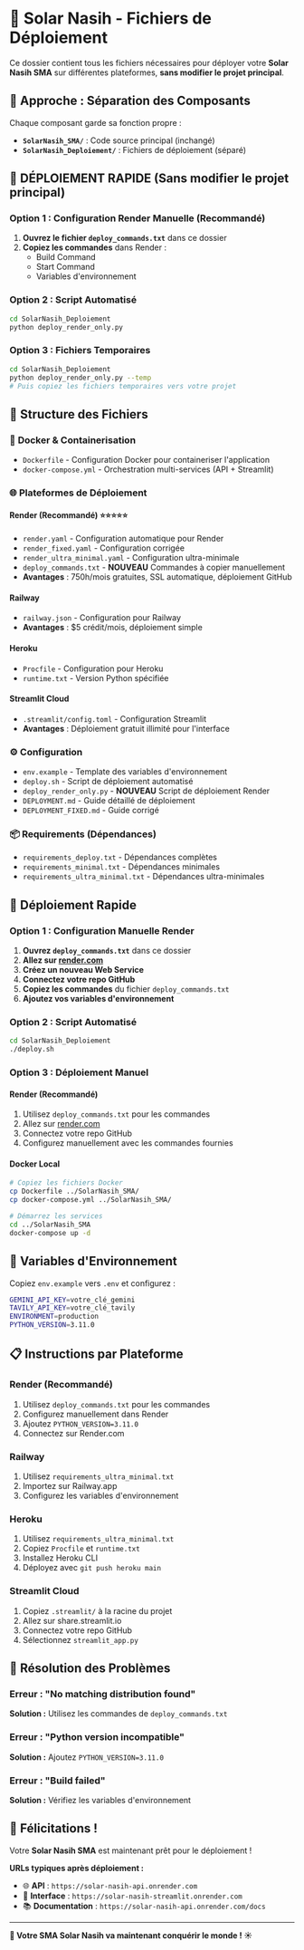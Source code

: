 # 🚀 Solar Nasih - Fichiers de Déploiement

Ce dossier contient tous les fichiers nécessaires pour déployer votre **Solar Nasih SMA** sur différentes plateformes, **sans modifier le projet principal**.

## 🎯 **Approche : Séparation des Composants**

Chaque composant garde sa fonction propre :
- **`SolarNasih_SMA/`** : Code source principal (inchangé)
- **`SolarNasih_Deploiement/`** : Fichiers de déploiement (séparé)

## 🚨 **DÉPLOIEMENT RAPIDE (Sans modifier le projet principal)**

### Option 1 : Configuration Render Manuelle (Recommandé)

1. **Ouvrez le fichier `deploy_commands.txt`** dans ce dossier
2. **Copiez les commandes** dans Render :
   - Build Command
   - Start Command
   - Variables d'environnement

### Option 2 : Script Automatisé

```bash
cd SolarNasih_Deploiement
python deploy_render_only.py
```

### Option 3 : Fichiers Temporaires

```bash
cd SolarNasih_Deploiement
python deploy_render_only.py --temp
# Puis copiez les fichiers temporaires vers votre projet
```

## 📁 Structure des Fichiers

### 🐳 **Docker & Containerisation**
- `Dockerfile` - Configuration Docker pour containeriser l'application
- `docker-compose.yml` - Orchestration multi-services (API + Streamlit)

### 🌐 **Plateformes de Déploiement**

#### **Render** (Recommandé) ⭐⭐⭐⭐⭐
- `render.yaml` - Configuration automatique pour Render
- `render_fixed.yaml` - Configuration corrigée
- `render_ultra_minimal.yaml` - Configuration ultra-minimale
- `deploy_commands.txt` - **NOUVEAU** Commandes à copier manuellement
- **Avantages** : 750h/mois gratuites, SSL automatique, déploiement GitHub

#### **Railway**
- `railway.json` - Configuration pour Railway
- **Avantages** : $5 crédit/mois, déploiement simple

#### **Heroku**
- `Procfile` - Configuration pour Heroku
- `runtime.txt` - Version Python spécifiée

#### **Streamlit Cloud**
- `.streamlit/config.toml` - Configuration Streamlit
- **Avantages** : Déploiement gratuit illimité pour l'interface

### ⚙️ **Configuration**
- `env.example` - Template des variables d'environnement
- `deploy.sh` - Script de déploiement automatisé
- `deploy_render_only.py` - **NOUVEAU** Script de déploiement Render
- `DEPLOYMENT.md` - Guide détaillé de déploiement
- `DEPLOYMENT_FIXED.md` - Guide corrigé

### 📦 **Requirements (Dépendances)**
- `requirements_deploy.txt` - Dépendances complètes
- `requirements_minimal.txt` - Dépendances minimales
- `requirements_ultra_minimal.txt` - Dépendances ultra-minimales

## 🎯 **Déploiement Rapide**

### Option 1 : Configuration Manuelle Render

1. **Ouvrez `deploy_commands.txt`** dans ce dossier
2. **Allez sur [render.com](https://render.com)**
3. **Créez un nouveau Web Service**
4. **Connectez votre repo GitHub**
5. **Copiez les commandes** du fichier `deploy_commands.txt`
6. **Ajoutez vos variables d'environnement**

### Option 2 : Script Automatisé
```bash
cd SolarNasih_Deploiement
./deploy.sh
```

### Option 3 : Déploiement Manuel

#### **Render (Recommandé)**
1. Utilisez `deploy_commands.txt` pour les commandes
2. Allez sur [render.com](https://render.com)
3. Connectez votre repo GitHub
4. Configurez manuellement avec les commandes fournies

#### **Docker Local**
```bash
# Copiez les fichiers Docker
cp Dockerfile ../SolarNasih_SMA/
cp docker-compose.yml ../SolarNasih_SMA/

# Démarrez les services
cd ../SolarNasih_SMA
docker-compose up -d
```

## 🔧 **Variables d'Environnement**

Copiez `env.example` vers `.env` et configurez :
```bash
GEMINI_API_KEY=votre_clé_gemini
TAVILY_API_KEY=votre_clé_tavily
ENVIRONMENT=production
PYTHON_VERSION=3.11.0
```

## 📋 **Instructions par Plateforme**

### **Render (Recommandé)**
1. Utilisez `deploy_commands.txt` pour les commandes
2. Configurez manuellement dans Render
3. Ajoutez `PYTHON_VERSION=3.11.0`
4. Connectez sur Render.com

### **Railway**
1. Utilisez `requirements_ultra_minimal.txt`
2. Importez sur Railway.app
3. Configurez les variables d'environnement

### **Heroku**
1. Utilisez `requirements_ultra_minimal.txt`
2. Copiez `Procfile` et `runtime.txt`
3. Installez Heroku CLI
4. Déployez avec `git push heroku main`

### **Streamlit Cloud**
1. Copiez `.streamlit/` à la racine du projet
2. Allez sur share.streamlit.io
3. Connectez votre repo GitHub
4. Sélectionnez `streamlit_app.py`

## 🐛 **Résolution des Problèmes**

### Erreur : "No matching distribution found"
**Solution :** Utilisez les commandes de `deploy_commands.txt`

### Erreur : "Python version incompatible"
**Solution :** Ajoutez `PYTHON_VERSION=3.11.0`

### Erreur : "Build failed"
**Solution :** Vérifiez les variables d'environnement

## 🎉 **Félicitations !**

Votre **Solar Nasih SMA** est maintenant prêt pour le déploiement !

**URLs typiques après déploiement :**
- 🌐 **API** : `https://solar-nasih-api.onrender.com`
- 📱 **Interface** : `https://solar-nasih-streamlit.onrender.com`
- 📚 **Documentation** : `https://solar-nasih-api.onrender.com/docs`

---

**🚀 Votre SMA Solar Nasih va maintenant conquérir le monde ! ☀️** 